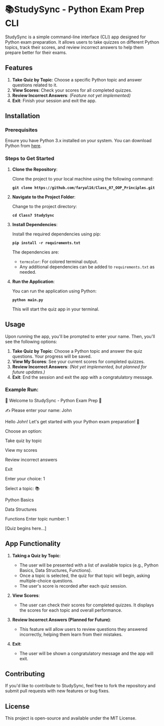 # 📚StudySync - Python Exam Prep CLI

StudySync is a simple command-line interface (CLI) app designed for Python exam preparation. It allows users to take quizzes on different Python topics, track their scores, and review incorrect answers to help them prepare better for their exams.

## Features

1. **Take Quiz by Topic**: Choose a specific Python topic and answer questions related to it.
2. **View Scores**: Check your scores for all completed quizzes.
3. **Review Incorrect Answers**: *(Feature not yet implemented)*
4. **Exit**: Finish your session and exit the app.

## Installation

### Prerequisites

Ensure you have Python 3.x installed on your system. You can download Python from [here](https://www.python.org/downloads/).

### Steps to Get Started

1. **Clone the Repository**:

   Clone the project to your local machine using the following command:

   **`git clone https://github.com/faryal16/Class_07_OOP_Principles.git`**

2. **Navigate to the Project Folder**:

   Change to the project directory:

   **`cd Class7 StudySync`**

3. **Install Dependencies**:

   Install the required dependencies using pip:

   **`pip install -r requirements.txt`**

   The dependencies are:

   - `termcolor`: For colored terminal output.
   - Any additional dependencies can be added to `requirements.txt` as needed.

4. **Run the Application**:

   You can run the application using Python:

   **`python main.py`**

   This will start the quiz app in your terminal.

## Usage

Upon running the app, you'll be prompted to enter your name. Then, you'll see the following options:

1. **Take Quiz by Topic**: Choose a Python topic and answer the quiz questions. Your progress will be saved.
2. **View My Scores**: See your current scores for completed quizzes.
3. **Review Incorrect Answers**: *(Not yet implemented, but planned for future updates.)*
4. **Exit**: End the session and exit the app with a congratulatory message.

### Example Run:

📘 Welcome to StudySync - Python Exam Prep 📘

✍ Please enter your name: John

Hello John! Let's get started with your Python exam preparation! 💪

Choose an option:

Take quiz by topic

View my scores

Review incorrect answers

Exit

Enter your choice: 1

Select a topic: 📚

Python Basics

Data Structures

Functions Enter topic number: 1

[Quiz begins here...]


## App Functionality

1. **Taking a Quiz by Topic**:
   - The user will be presented with a list of available topics (e.g., Python Basics, Data Structures, Functions).
   - Once a topic is selected, the quiz for that topic will begin, asking multiple-choice questions.
   - The user's score is recorded after each quiz session.

2. **View Scores**:
   - The user can check their scores for completed quizzes. It displays the scores for each topic and overall performance.

3. **Review Incorrect Answers (Planned for Future)**:
   - This feature will allow users to review questions they answered incorrectly, helping them learn from their mistakes.

4. **Exit**:
   - The user will be shown a congratulatory message and the app will exit.

## Contributing

If you'd like to contribute to StudySync, feel free to fork the repository and submit pull requests with new features or bug fixes.

## License

This project is open-source and available under the MIT License.
